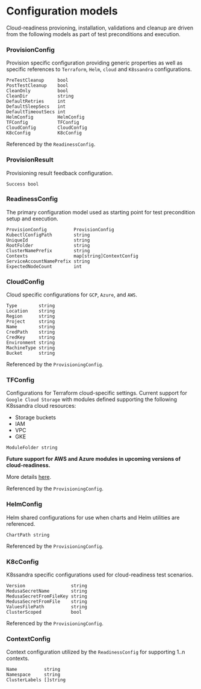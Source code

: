 # Configuration models
Cloud-readiness provioning, installation, validations and 
cleanup are driven from the following models as part 
of test preconditions and execution.

 

### ProvisionConfig
Provision specific configuration providing generic 
properties as well as specific references to `Terraform`, `Helm`, 
`cloud` and `K8ssandra` configurations.  

```
PreTestCleanup     bool
PostTestCleanup    bool
CleanOnly          bool
CleanDir           string
DefaultRetries     int
DefaultSleepSecs   int
DefaultTimeoutSecs int
HelmConfig         HelmConfig
TFConfig           TFConfig
CloudConfig        CloudConfig
K8cConfig          K8cConfig
```

Referenced by the `ReadinessConfig`.

### ProvisionResult
Provisioning result feedback configuration.
```
Success bool
```

### ReadinessConfig
The primary configuration model used as starting point for test precondition setup and execution.

```
ProvisionConfig          ProvisionConfig
KubectlConfigPath        string
UniqueId                 string
RootFolder               string
ClusterNamePrefix        string
Contexts                 map[string]ContextConfig
ServiceAccountNamePrefix string
ExpectedNodeCount        int
```

### CloudConfig
Cloud specific configurations for `GCP`, `Azure`, and `AWS`.   

```
Type        string
Location    string
Region      string
Project     string
Name        string
CredPath    string
CredKey     string
Environment string
MachineType string
Bucket      string
```

Referenced by the `ProvisioningConfig`.

### TFConfig

Configurations for Terraform cloud-specific settings. Current support for `Google Cloud Storage` with 
modules defined supporting the following K8ssandra cloud resources:
* Storage buckets
* IAM
* VPC
* GKE



```
ModuleFolder string
```
__Future support for AWS and Azure modules in upcoming versions of cloud-readiness.__

More details [here](../../provision/gcp/env/README.md).

Referenced by the `ProvisioningConfig`.

### HelmConfig
Helm shared configurations for use when charts and Helm 
utilities are referenced.
```
ChartPath string
```
Referenced by the `ProvisioningConfig`.

### K8cConfig
K8ssandra specific configurations used for cloud-readiness 
test scenarios.
```
Version                 string
MedusaSecretName        string
MedusaSecretFromFileKey string
MedusaSecretFromFile    string
ValuesFilePath          string
ClusterScoped           bool
```
Referenced by the `ProvisioningConfig`.

### ContextConfig
Context configuration utilized by the `ReadinessConfig` 
for supporting 1..n contexts.

```
Name          string
Namespace     string
ClusterLabels []string
```